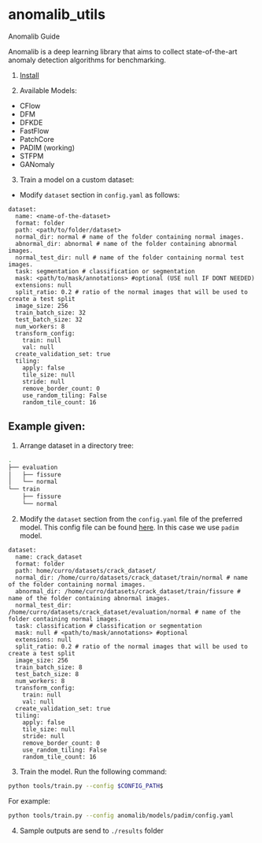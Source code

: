 # anomalib_utils
Anomalib Guide

Anomalib is a deep learning library that aims to collect state-of-the-art anomaly detection algorithms for benchmarking.

1. [Install](https://github.com/openvinotoolkit/anomalib)

2. Available Models:

- CFlow
- DFM
- DFKDE
- FastFlow
- PatchCore
- PADIM (working)
- STFPM
- GANomaly

3. Train a model on a custom dataset:
- Modify `dataset` section in `config.yaml` as follows:
```
dataset:
  name: <name-of-the-dataset>
  format: folder
  path: <path/to/folder/dataset>
  normal_dir: normal # name of the folder containing normal images.
  abnormal_dir: abnormal # name of the folder containing abnormal images.
  normal_test_dir: null # name of the folder containing normal test images.
  task: segmentation # classification or segmentation
  mask: <path/to/mask/annotations> #optional (USE null IF DONT NEEDED)
  extensions: null
  split_ratio: 0.2 # ratio of the normal images that will be used to create a test split
  image_size: 256
  train_batch_size: 32
  test_batch_size: 32
  num_workers: 8
  transform_config:
    train: null
    val: null
  create_validation_set: true
  tiling:
    apply: false
    tile_size: null
    stride: null
    remove_border_count: 0
    use_random_tiling: False
    random_tile_count: 16
```

## Example given:
1. Arrange dataset in a directory tree:

```sh
.
├── evaluation
│   ├── fissure
│   └── normal
└── train
    ├── fissure
    └── normal

```

2. Modify the `dataset` section from the `config.yaml` file of the preferred model. This config file can be found [here](models/padim/config_custom.yaml). In this case we use `padim` model. 

```
dataset:
  name: crack_dataset
  format: folder
  path: home/curro/datasets/crack_dataset/
  normal_dir: /home/curro/datasets/crack_dataset/train/normal # name of the folder containing normal images.
  abnormal_dir: /home/curro/datasets/crack_dataset/train/fissure # name of the folder containing abnormal images.
  normal_test_dir: /home/curro/datasets/crack_dataset/evaluation/normal # name of the folder containing normal images.
  task: classification # classification or segmentation
  mask: null # <path/to/mask/annotations> #optional
  extensions: null
  split_ratio: 0.2 # ratio of the normal images that will be used to create a test split
  image_size: 256
  train_batch_size: 8
  test_batch_size: 8
  num_workers: 8
  transform_config:
    train: null
    val: null
  create_validation_set: true
  tiling:
    apply: false
    tile_size: null
    stride: null
    remove_border_count: 0
    use_random_tiling: False
    random_tile_count: 16
```

3. Train the model. Run the following command:
```sh
python tools/train.py --config $CONFIG_PATH$
```

For example:
```sh
python tools/train.py --config anomalib/models/padim/config.yaml
``` 

4. Sample outputs are send to `./results` folder